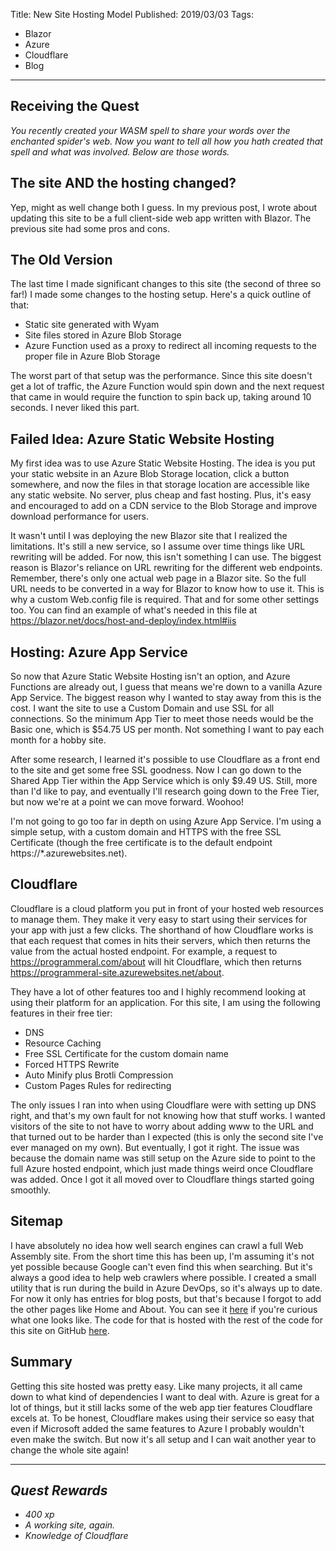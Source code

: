 Title: New Site Hosting Model
Published: 2019/03/03
Tags: 
- Blazor
- Azure
- Cloudflare
- Blog
---

## Receiving the Quest
*You recently created your WASM spell to share your words over the enchanted spider's web. Now you want to tell all how you hath created that spell and what was involved. Below are those words.*

## The site AND the hosting changed?

Yep, might as well change both I guess. In my previous post, I wrote about updating this site to be a full client-side web app written with Blazor. The previous site had some pros and cons. 


## The Old Version

The last time I made significant changes to this site (the second of three so far!) I made some changes to the hosting setup. Here's a quick outline of that:
  - Static site generated with Wyam
  - Site files stored in Azure Blob Storage
  - Azure Function used as a proxy to redirect all incoming requests to the proper file in Azure Blob Storage

The worst part of that setup was the performance. Since this site doesn't get a lot of traffic, the Azure Function would spin down and the next request that came in would require the function to spin back up, taking around 10 seconds. I never liked this part.

## Failed Idea: Azure Static Website Hosting

My first idea was to use Azure Static Website Hosting. The idea is you put your static website in an Azure Blob Storage location, click a button somewhere, and now the files in that storage location are accessible like any static website. No server, plus cheap and fast hosting. Plus, it's easy and encouraged to add on a CDN service to the Blob Storage and improve download performance for users.

It wasn't until I was deploying the new Blazor site that I realized the limitations. It's still a new service, so I assume over time things like URL rewriting will be added. For now, this isn't something I can use. The biggest reason is Blazor's reliance on URL rewriting for the different web endpoints. Remember, there's only one actual web page in a Blazor site. So the full URL needs to be converted in a way for Blazor to know how to use it. This is why a custom Web.config file is required. That and for some other settings too. You can find an example of what's needed in this file at https://blazor.net/docs/host-and-deploy/index.html#iis

## Hosting: Azure App Service

So now that Azure Static Website Hosting isn't an option, and Azure Functions are already out, I guess that means we're down to a vanilla Azure App Service. The biggest reason why I wanted to stay away from this is the cost. I want the site to use a Custom Domain and use SSL for all connections. So the minimum App Tier to meet those needs would be the Basic one, which is $54.75 US per month. Not something I want to pay each month for a hobby site.

After some research, I learned it's possible to use Cloudflare as a front end to the site and get some free SSL goodness. Now I can go down to the Shared App Tier within the App Service which is only $9.49 US. Still, more than I'd like to pay, and eventually I'll research going down to the Free Tier, but now we're at a point we can move forward. Woohoo!

I'm not going to go too far in depth on using Azure App Service. I'm using a simple setup, with a custom domain and HTTPS with the free SSL Certificate (though the free certificate is to the default endpoint https://*.azurewebsites.net). 

## Cloudflare
Cloudflare is a cloud platform you put in front of your hosted web resources to manage them. They make it very easy to start using their services for your app with just a few clicks. The shorthand of how Cloudflare works is that each request that comes in hits their servers, which then returns the value from the actual hosted endpoint. For example, a request to https://programmeral.com/about will hit Cloudflare, which then returns https://programmeral-site.azurewebsites.net/about.

They have a lot of other features too and I highly recommend looking at using their platform for an application. For this site, I am using the following features in their free tier:
- DNS
- Resource Caching
- Free SSL Certificate for the custom domain name
- Forced HTTPS Rewrite
- Auto Minify plus Brotli Compression
- Custom Pages Rules for redirecting

The only issues I ran into when using Cloudflare were with setting up DNS right, and that's my own fault for not knowing how that stuff works. I wanted visitors of the site to not have to worry about adding www to the URL and that turned out to be harder than I expected (this is only the second site I've ever managed on my own). But eventually, I got it right. The issue was because the domain name was still setup on the Azure side to point to the full Azure hosted endpoint, which just made things weird once Cloudflare was added. Once I got it all moved over to Cloudflare things started going smoothly. 

## Sitemap
I have absolutely no idea how well search engines can crawl a full Web Assembly site. From the short time this has been up, I'm assuming it's not yet possible because Google can't even find this when searching. But it's always a good idea to help web crawlers where possible. I created a small utility that is run during the build in Azure DevOps, so it's always up to date. For now it only has entries for blog posts, but that's because I forgot to add the other pages like Home and About. You can see it [here](https://programmeral.com/sitemap.xml) if you're curious what one looks like. The code for that is hosted with the rest of the code for this site on GitHub [here](https://github.com/ProgrammerAl/ProgrammerAlSite/tree/master/ProgrammerAl.Site/DynamicContentUpdater).

## Summary

Getting this site hosted was pretty easy. Like many projects, it all came down to what kind of dependencies I want to deal with. Azure is great for a lot of things, but it still lacks some of the web app tier features Cloudflare excels at. To be honest, Cloudflare makes using their service so easy that even if Microsoft added the same features to Azure I probably wouldn't even make the switch. But now it's all setup and I can wait another year to change the whole site again!


---

## *Quest Rewards*
- *400 xp*
- *A working site, again.*
- *Knowledge of Cloudflare*
